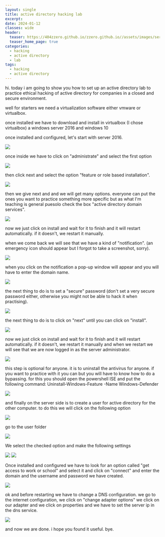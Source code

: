 ```yaml
---
layout: single
title: active directory hacking lab
excerpt:
date: 2024-01-12
classes: wide
header:
  teaser: https://404zzero.github.io/zzero.github.io//assets/images/server/party-1024x576.png
  teaser_home_page: true
categories:
  - hacking
  - active directory
  - lab
tags:  
  - hacking
  - active directory
---
```


hi. today i am going to show you how to set up an active directory lab to practice ethical hacking of active directory for companies in a closed and secure environment.

well for starters we need a virtualization software either vmware or virtualbox.



once installed we have to download and install in virtualbox (I chose virtualbox) a windows server 2016 and windows 10

once installed and configured, let's start with server 2016.

![](https://404zzero.github.io/zzero.github.io//assets/images/server/1.png)

once inside we have to click on "administrate" and select the first option 

![](https://404zzero.github.io/zzero.github.io//assets/images/server/3.PNG)

then click next and select the option "feature or role based installation".

![](https://404zzero.github.io/zzero.github.io//assets/images/server/3-2.PNG)

then we give next and and we will get many options. everyone can put the ones you want to practice something more specific but as what I'm teaching is general puesolo check the box "active directory domain services".

![](https://404zzero.github.io/zzero.github.io//assets/images/server/3-3.PNG)

now we just click on install and wait for it to finish and it will restart automatically. if it doesn't, we restart it manually.

when we come back we will see that we have a kind of "notification". 
(an emergency icon should appear but I forgot to take a screenshot, sorry).

![](https://404zzero.github.io/zzero.github.io//assets/images/server/3modi.png)

when you click on the notification a pop-up window will appear and you will have to enter the domain name.

![](https://404zzero.github.io/zzero.github.io//assets/images/server/5.png)

the next thing to do is to set a "secure" password (don't set a very secure password either, otherwise you might not be able to hack it when practising).

![](https://404zzero.github.io/zzero.github.io//assets/images/server/6.png)

the next thing to do is to click on "next" until you can click on "install". 

![](https://404zzero.github.io/zzero.github.io//assets/images/server/7.png)

now we just click on install and wait for it to finish and it will restart automatically. if it doesn't, we restart it manually and when we restart we will see that we are now logged in as the server administrator.

![](https://404zzero.github.io/zzero.github.io//assets/images/server/8.png)

this step is optional for anyone. it is to uninstall the antivirus for anyone. if you want to practice with it you can but you will have to know how to do a bypassing. for this you should open the powershell ISE and put the following command: Uninstall-Windows-Feature -Name Windows-Defender

![](https://404zzero.github.io/zzero.github.io//assets/images/server/9.png)

and finally on the server side is to create a user for active directory for the other computer. to do this we will click on the following option 

![](https://404zzero.github.io/zzero.github.io//assets/images/server/11-2.png)

go to the user folder

![](https://404zzero.github.io/zzero.github.io//assets/images/server/10.png)

We select the checked option and make the following settings

![](https://404zzero.github.io/zzero.github.io//assets/images/server/11.png)
![](https://404zzero.github.io/zzero.github.io//assets/images/server/12.png)


Once installed and configured we have to look for an option called "get access to work or school" and select it and click on "connect" and enter the domain and the username and password we have created.

![](https://404zzero.github.io/zzero.github.io//assets/images/server/13.png)

ok and before restarting we have to change a DNS configuration. we go to the internet configuration, we click on "change adapter options" we click on our adapter and we click on properties and we have to set the server ip in the dns service. 

![](https://404zzero.github.io/zzero.github.io//assets/images/server/14.png)

and now we are done. i hope you found it useful. bye.

